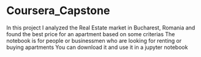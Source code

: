 # Coursera_Capstone
In this project I analyzed the Real Estate market in Bucharest, Romania and found the best price for an apartment based on some criterias
The notebook is for people or businessmen who are looking for renting or buying apartments
You can download it and use it in a jupyter notebook

